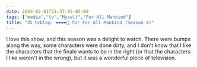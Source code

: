 ```yaml
---
date: 2024-02-01T21:37:05-05:00
tags: ["media","tv","Myself","For All Mankind"]
title: "📺 tvblog: ❤️❤️❤️❤️🖤 for For All Mankind (Season 4)"
---
```

I love this show, and this season was a delight to watch. There were bumps along the way, some characters were done dirty, and I don't know that I like the characters that the finale wants to be in the right (or that the characters I like weren't in the wrong), but it was a wonderful piece of television.